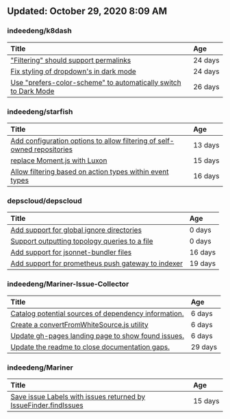 ## Updated: October 29, 2020 8:09 AM


### indeedeng/k8dash
|**Title**|**Age**|
|:----|:----|
|["Filtering" should support permalinks](https://github.com/indeedeng/k8dash/issues/153)|24&nbsp;days|
|[Fix styling of dropdown's in dark mode](https://github.com/indeedeng/k8dash/issues/152)|24&nbsp;days|
|[Use "prefers-color-scheme" to automatically switch to Dark Mode](https://github.com/indeedeng/k8dash/issues/144)|26&nbsp;days|


### indeedeng/starfish
|**Title**|**Age**|
|:----|:----|
|[Add configuration options to allow filtering of self-owned repositories](https://github.com/indeedeng/starfish/issues/65)|13&nbsp;days|
|[replace Moment.js with Luxon](https://github.com/indeedeng/starfish/issues/60)|15&nbsp;days|
|[Allow filtering based on action types within event types](https://github.com/indeedeng/starfish/issues/58)|16&nbsp;days|


### depscloud/depscloud
|**Title**|**Age**|
|:----|:----|
|[Add support for global ignore directories](https://github.com/depscloud/depscloud/issues/137)|0&nbsp;days|
|[Support outputting topology queries to a file](https://github.com/depscloud/depscloud/issues/135)|0&nbsp;days|
|[Add support for jsonnet-bundler files](https://github.com/depscloud/depscloud/issues/115)|16&nbsp;days|
|[Add support for prometheus push gateway to indexer](https://github.com/depscloud/depscloud/issues/108)|19&nbsp;days|


### indeedeng/Mariner-Issue-Collector
|**Title**|**Age**|
|:----|:----|
|[Catalog potential sources of dependency information.](https://github.com/indeedeng/Mariner-Issue-Collector/issues/19)|6&nbsp;days|
|[Create a convertFromWhiteSource.js utility](https://github.com/indeedeng/Mariner-Issue-Collector/issues/18)|6&nbsp;days|
|[Update gh-pages landing page to show found issues.](https://github.com/indeedeng/Mariner-Issue-Collector/issues/15)|6&nbsp;days|
|[Update the readme to close documentation gaps.](https://github.com/indeedeng/Mariner-Issue-Collector/issues/2)|29&nbsp;days|


### indeedeng/Mariner
|**Title**|**Age**|
|:----|:----|
|[Save issue Labels with issues returned by IssueFinder.findIssues](https://github.com/indeedeng/Mariner/issues/51)|15&nbsp;days|
